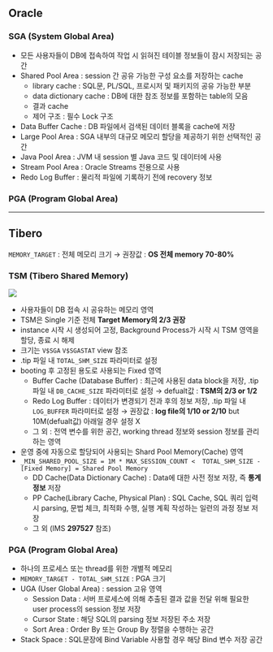 ## Oracle
### SGA (System Global Area)
- 모든 사용자들이 DB에 접속하여 작업 시 읽혀진 테이블 정보들이 잠시 저장되는 공간
- Shared Pool Area : session 간 공유 가능한 구성 요소를 저장하는 cache
  - library cache : SQL문, PL/SQL, 프로시저 및 패키지의 공유 가능한 부분
  - data dictionary cache : DB에 대한 참조 정보를 포함하는 table의 모음
  - 결과 cache
  - 제어 구조 :  필수 Lock 구조
- Data Buffer Cache : DB 파일에서 검색된 데이터 블록을 cache에 저장
- Large Pool Area : SGA 내부의 대규모 메모리 할당을 제공하기 위한 선택적인 공간
- Java Pool Area : JVM 내 session 별 Java 코드 및 데이터에 사용
- Stream Pool Area : Oracle Streams 전용으로 사용
- Redo Log Buffer : 물리적 파일에 기록하기 전에 recovery 정보
### PGA (Program Global Area)

---
## Tibero
`MEMORY_TARGET` : 전체 메모리 크기 → 권장값 : **OS 전체 memory 70-80%**
### TSM (Tibero Shared Memory)
![](https://prod-files-secure.s3.us-west-2.amazonaws.com/2e9f035b-3bba-4ce1-902b-03e8e4545fa2/50e74659-9cf4-4d7e-a1bb-37b94051050d/3.1_TSM.png?X-Amz-Algorithm=AWS4-HMAC-SHA256&X-Amz-Content-Sha256=UNSIGNED-PAYLOAD&X-Amz-Credential=ASIAZI2LB466Q5K7L6DG%2F20250805%2Fus-west-2%2Fs3%2Faws4_request&X-Amz-Date=20250805T040657Z&X-Amz-Expires=3600&X-Amz-Security-Token=IQoJb3JpZ2luX2VjEBwaCXVzLXdlc3QtMiJHMEUCIQDkEGfNVt%2ByN01kdsSjjTvNNqEOzS51PXcoqwOyl1BJxgIgVnpt5iCgwL1h1DgLNkiZqFUrjUG0x7y4BxuhKUDiXeAq%2FwMIVRAAGgw2Mzc0MjMxODM4MDUiDI144XEsQzJOcmAUzSrcAw0%2FRMDmySx7efOBc4v3e55CBLXlKpdNZjT0UW0rIhQsvtPSsO2w2NUUA8PN3dopSkDjHNmkokUdz2I2widDwSz4G4oZwWswS0W21dbmoUQlF2b6ljQN0S6qfytMYclUI87I2HyiNvJn6pkw1xXxMuKnXsO62vYqIL4jxJqrazRpUbsk1BpUqA23y9HTzpF6wikWZgEvXhA68rMEaKHBshPGPQsJNu6Ku5HMbayLCVn%2FHF0YyZhLKtSpdqUhm0mOFfNM%2BrEKDwWFxCdkAgpw45UEJnNAehJbOLzz7Mh0WekyspN8i7KvKKOVMs51E%2B5zaxXPbugbeUiQngFNgQRnfC%2FuJKplqaEUozpZ3WaSfsnXCRMkNLzM2Ow3IoZXLHgh3BibrEOafTe9%2F8MzeSBH6QEVbS4q3EnLll3%2FdfFLizT%2B3dgH54u9tW7pyKqHVSUIflUfHj2gni%2FP5Mefom66%2BWu53fHgIKCmvF1oHpGo0v1nG3hXJWUd6sOGkNwpZAebnwDi%2Fyi%2BiadaIjvfCPX4KgknBFGApvtq9PaFTFRMgR0a5F3Apox1Cjp4t9e8YCGaK%2FYc2KDOgrz8LkufOsCrH1ieBp6wkVdAsxsXVLlQfS9Vj1ArDco4Nz443v0yMKDzxcQGOqUBQnjhlDSCHy1KfVD8iyJh4QxA9RAIFJH2UzAxQWMFNETafQzY0vlRGGniAPKJGDCt8VGZA0%2F0n651awjlYolxOYh4VSL%2BBQ6dZ07FFZtDVVpW3RtSZbX%2Fj0OgrYE7fwaTMchueGA4ZMn3PkzLSv5ltKLK5RJbSG%2F0omg%2BUMo9%2FLmud%2BkaKmycJN3EjA0tlp7M3iLUpWUmV7Q4owk819%2FxxXgWCCsz&X-Amz-Signature=9340e6982dd6df539ee0ddef094e3447a35ed607d719899aaa1430c15a26fe43&X-Amz-SignedHeaders=host&x-amz-checksum-mode=ENABLED&x-id=GetObject)
- 사용자들이 DB 접속 시 공유하는 메모리 영역
- TSM은 Single 기준 전체 **Target Memory의 2/3 권장**
- instance 시작 시 생성되어 고정, Background Process가 시작 시 TSM 영역을 할당, 종료 시 해제
- 크기는 `V$SGA` `V$SGASTAT` view 참조
- .tip 파일 내 `TOTAL_SHM_SIZE` 파라미터로 설정
- booting 후 고정된 용도로 사용되는 Fixed 영역
  - Buffer Cache (Database Buffer) : 최근에 사용된 data block을 저장, .tip 파일 내 `DB_CACHE_SIZE` 파라미터로 설정 → defualt값 : **TSM의 2/3 or 1/2**
  - Redo Log Buffer : 데이터가 변경되기 전과 후의 정보 저장, .tip 파일 내 `LOG_BUFFER` 파라미터로 설정 → 권장값 : **log file의 1/10 or 2/10** but 10M(defualt값) 아래일 경우 설정 X
  - 그 외 : 전역 변수를 위한 공간, working thread 정보와 session 정보를 관리하는 영역
- 운영 중에 자동으로 할당되어 사용되는 Shard Pool Memory(Cache) 영역
- `_MIN_SHARED_POOL_SIZE = 1M * MAX_SESSION_COUNT <  TOTAL_SHM_SIZE - [Fixed Memory] = Shared Pool Memory`
  - DD Cache(Data Dictionary Cache) : Data에 대한 사전 정보 저장, 즉 **통계정보** 저장 
  - PP Cache(Library Cache, Physical Plan) : SQL Cache, SQL 쿼리 입력 시 parsing, 문법 체크, 최적화 수행, 실행 계획 작성하는 일련의 과정 정보 저장
  - 그 외  (IMS **297527** 참조)
### PGA (Program Global Area)
- 하나의 프로세스 또는 thread를 위한 개별적 메모리
- `MEMORY_TARGET - TOTAL_SHM_SIZE` : PGA 크기
- UGA (User Global Area) : session 고유 영역
  - Session Data : 서버 프로세스에 의해 추출된 결과 값을 전달 위해 필요한 user process의 session 정보 저장
  - Cursor State : 해당 SQL의 parsing 정보 저장된 주소 저장
  - Sort Area : Order By 또는 Group By 정렬을 수행하는 공간
- Stack Space : SQL문장에 Bind Variable 사용할 경우 해당 Bind 변수 저장 공간

